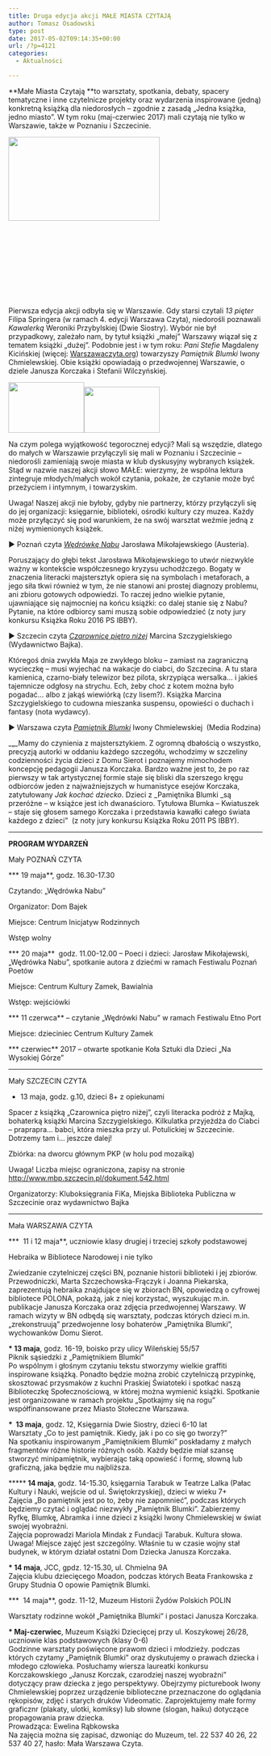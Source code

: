 ```yaml
---
title: Druga edycja akcji MAŁE MIASTA CZYTAJĄ
author: Tomasz Osadowski
type: post
date: 2017-05-02T09:14:35+00:00
url: /?p=4121
categories:
  - Aktualności

---
```

**Małe Miasta Czytają **to warsztaty, spotkania, debaty, spacery tematyczne i inne czytelnicze projekty oraz wydarzenia inspirowane (jedną) konkretną książką dla niedorosłych &#8211; zgodnie z zasadą „Jedna książka, jedno miasto”. W tym roku (maj-czerwiec 2017) mali czytają nie tylko w Warszawie, także w Poznaniu i Szczecinie.
  
<img class="size-medium wp-image-4125 alignleft" src="http://www.ibby.pl/wp-content/uploads/2017/05/tlo_male_miasta-300x166.png" alt="" width="300" height="166" srcset="http://www.ibby.pl/wp-content/uploads/2017/05/tlo_male_miasta-300x166.png 300w, http://www.ibby.pl/wp-content/uploads/2017/05/tlo_male_miasta-150x83.png 150w, http://www.ibby.pl/wp-content/uploads/2017/05/tlo_male_miasta.png 672w" sizes="(max-width: 300px) 100vw, 300px" />

&nbsp;

&nbsp;

&nbsp;

&nbsp;

&nbsp;

Pierwsza edycja akcji odbyła się w Warszawie. Gdy starsi czytali _13 pięter_ Filipa Springera (w ramach 4. edycji Warszawa Czyta), niedorośli poznawali _Kawalerką_ Weroniki Przybylskiej (Dwie Siostry). Wybór nie był przypadkowy, zależało nam, by tytuł książki „małej” Warszawy wiązał się z tematem książki „dużej”. Podobnie jest i w tym roku: _Pani Stefie_ Magdaleny Kicińskiej (więcej: [Warszawaczyta.org][1]) towarzyszy _Pamiętnik Blumki_ Iwony Chmielewskiej. Obie książki opowiadają o przedwojennej Warszawie, o dziele Janusza Korczaka i Stefanii Wilczyńskiej.

 <img class="alignnone wp-image-4122 size-thumbnail" src="http://www.ibby.pl/wp-content/uploads/2017/05/13217118_1692636600989375_1345615801762746468_o-150x100.jpg" alt="" width="150" height="100" srcset="http://www.ibby.pl/wp-content/uploads/2017/05/13217118_1692636600989375_1345615801762746468_o-150x100.jpg 150w, http://www.ibby.pl/wp-content/uploads/2017/05/13217118_1692636600989375_1345615801762746468_o-300x200.jpg 300w, http://www.ibby.pl/wp-content/uploads/2017/05/13217118_1692636600989375_1345615801762746468_o-768x511.jpg 768w, http://www.ibby.pl/wp-content/uploads/2017/05/13217118_1692636600989375_1345615801762746468_o-800x532.jpg 800w" sizes="(max-width: 150px) 100vw, 150px" /><img class="alignnone wp-image-4123 size-thumbnail" src="http://www.ibby.pl/wp-content/uploads/2017/05/13260026_578693178973867_701331776285345032_n-150x91.jpg" alt="" width="150" height="91" srcset="http://www.ibby.pl/wp-content/uploads/2017/05/13260026_578693178973867_701331776285345032_n-150x91.jpg 150w, http://www.ibby.pl/wp-content/uploads/2017/05/13260026_578693178973867_701331776285345032_n-300x182.jpg 300w, http://www.ibby.pl/wp-content/uploads/2017/05/13260026_578693178973867_701331776285345032_n-768x466.jpg 768w, http://www.ibby.pl/wp-content/uploads/2017/05/13260026_578693178973867_701331776285345032_n-800x486.jpg 800w, http://www.ibby.pl/wp-content/uploads/2017/05/13260026_578693178973867_701331776285345032_n.jpg 850w" sizes="(max-width: 150px) 100vw, 150px" />

Na czym polega wyjątkowość tegorocznej edycji? Mali są wszędzie, dlatego do małych w Warszawie przyłączyli się mali w Poznaniu i Szczecinie &#8211; niedorośli zamieniają swoje miasta w klub dyskusyjny wybranych książek. Stąd w nazwie naszej akcji słowo MAŁE: wierzymy, że wspólna lektura zintegruje młodych/małych wokół czytania, pokaże, że czytanie może być przeżyciem i intymnym, i towarzyskim.

Uwaga! Naszej akcji nie byłoby, gdyby nie partnerzy, którzy przyłączyli się do jej organizacji: księgarnie, biblioteki, ośrodki kultury czy muzea. Każdy może przyłączyć się pod warunkiem, że na swój warsztat weźmie jedną z niżej wymienionych książek.

► Poznań czyta <a href="http://www.ibby.pl/?page_id=3773" target="_blank" rel="noopener noreferrer"><em>Wędrówkę Nabu</em></a> Jarosława Mikołajewskiego (Austeria).

Poruszający do głębi tekst Jarosława Mikołajewskiego to utwór niezwykle ważny w kontekście współczesnego kryzysu uchodźczego. Bogaty w znaczenia literacki majstersztyk opiera się na symbolach i metaforach, a jego siła tkwi również w tym, że nie stanowi ani prostej diagnozy problemu, ani zbioru gotowych odpowiedzi. To raczej jedno wielkie pytanie, ujawniające się najmocniej na końcu książki: co dalej stanie się z Nabu? Pytanie, na które odbiorcy sami muszą sobie odpowiedzieć ­(z noty jury konkursu Książka Roku 2016 PS IBBY).

► Szczecin czyta <a href="http://www.ibby.pl/?page_id=1460" target="_blank" rel="noopener noreferrer"><em>Czarownicę piętro niżej</em></a> Marcina Szczygielskiego (Wydawnictwo Bajka).

Któregoś dnia zwykła Maja ze zwykłego bloku – zamiast na zagraniczną wycieczkę – musi wyjechać na wakacje do ciabci, do Szczecina. A tu stara kamienica, czarno-biały telewizor bez pilota, skrzypiąca wersalka&#8230; i jakieś tajemnicze odgłosy na strychu. Ech, żeby choć z kotem można było pogadać&#8230; albo z jakąś wiewiórką (czy lisem?). Książka Marcina Szczygielskiego to cudowna mieszanka suspensu, opowieści o duchach i fantasy (nota wydawcy).

► Warszawa czyta <a href="http://www.ibby.pl/?page_id=1028" target="_blank" rel="noopener noreferrer"><em>Pamiętnik Blumki</em></a> Iwony Chmielewskiej  (Media Rodzina)

_„_Mamy do czynienia z majstersztykiem. Z ogromną dbałością o wszystko, precyzją autorki w oddaniu każdego szczegółu, wchodzimy w szczeliny codzienności życia dzieci z Domu Sierot i poznajemy mimochodem koncepcję pedagogii Janusza Korczaka. Bardzo ważne jest to, że po raz pierwszy w tak artystycznej formie staje się bliski dla szerszego kręgu odbiorców jeden z najważniejszych w humanistyce esejów Korczaka, zatytułowany _Jak kochać dziecko_. Dzieci z _Pamiętnika Blumki _są przeróżne – w książce jest ich dwanaścioro. Tytułowa Blumka – Kwiatuszek – staje się głosem samego Korczaka i przedstawia kawałki całego świata każdego z dzieci” ­ (z noty jury konkursu Książka Roku 2011 PS IBBY).

* * *

**PROGRAM WYDARZEŃ**

Mały POZNAŃ CZYTA

*** 19 maja**, godz. 16.30-17.30
  
Czytando: „Wędrówka Nabu”
  
Organizator: Dom Bajek
  
Miejsce: Centrum Inicjatyw Rodzinnych
  
Wstęp wolny

*** 20 maja**  godz. 11.00-12.00 – Poeci i dzieci: Jarosław Mikołajewski, „Wędrówka Nabu”, spotkanie autora z dziećmi w ramach Festiwalu Poznań Poetów
  
Miejsce: Centrum Kultury Zamek, Bawialnia
  
Wstęp: wejściówki

*** 11 czerwca** – czytanie „Wędrówki Nabu” w ramach Festiwalu Etno Port
  
Miejsce: dzieciniec Centrum Kultury Zamek

*** czerwiec** 2017 – otwarte spotkanie Koła Sztuki dla Dzieci „Na Wysokiej Górze”

* * *

Mały SZCZECIN CZYTA
  
* 13 maja, godz. g.10, dzieci 8+ z opiekunami
  
Spacer z książką „Czarownica piętro niżej”, czyli literacka podróż z Majką, bohaterką książki Marcina Szczygielskiego. Kilkulatka przyjeżdża do Ciabci – praprapra… babci, która mieszka przy ul. Potulickiej w Szczecinie. Dotrzemy tam i&#8230; jeszcze dalej!
  
Zbiórka: na dworcu głównym PKP (w holu pod mozaiką)
  
Uwaga! Liczba miejsc ograniczona, zapisy na stronie <a href="https://l.facebook.com/l.php?u=http%3A%2F%2Fwww.mbp.szczecin.pl%2Fdokument%2C542.html&h=ATPGkpAjfzhyYjBWoRcnr2QqLoWtEyORJLCbjejj7XcQBjX_SYn3oJQfPb-olLUE6GIXVwAKIuQgLL7XGkB46yDzCGaXz73USrEdh7VR6ZC6mX5WcoWL_mGGR5Zcac0fsIb2nw&enc=AZN9havoxCtHhMI91wxCK22YmI9gfCOWZqeEzjSJjzC4gCHRj2gxRdr02NTQAMadXEk&s=1" target="_blank" rel="noopener noreferrer">http://www.mbp.szczecin.pl/dokument,542.html</a>
  
Organizatorzy: Kluboksięgrania FiKa, Miejska Biblioteka Publiczna w Szczecinie oraz wydawnictwo Bajka

* * *

Mała WARSZAWA CZYTA

***  11 i 12 maja**, uczniowie klasy drugiej i trzeciej szkoły podstawowej
  
Hebraika w Bibliotece Narodowej i nie tylko
  
Zwiedzanie czytelniczej części BN, poznanie historii biblioteki i jej zbiorów. Przewodniczki, Marta Szczechowska-Frączyk i Joanna Piekarska, zaprezentują hebraika znajdujące się w zbiorach BN, opowiedzą o cyfrowej bibliotece POLONA, pokażą, jak z niej korzystać, wyszukując m.in. publikacje Janusza Korczaka oraz zdjęcia przedwojennej Warszawy. W ramach wizyty w BN odbędą się warsztaty, podczas których dzieci m.in. „zrekonstruują” przedwojenne losy bohaterów „Pamiętnika Blumki”, wychowanków Domu Sierot.

<span class="gmail-_4n-j gmail-_fbReactionComponent__eventDetailsContentTags gmail-fsl"><span class="gmail-text_exposed_show"><strong>* 13 maja</strong>, godz. 16-19, boisko przy ulicy Wileńskiej 55/57<br /> Piknik sąsiedzki z &#8222;Pamiętnikiem Blumki&#8221;<br /> Po wspólnym i głośnym czytaniu tekstu stworzymy wielkie graffiti inspirowane książką. Ponadto będzie można zrobić czytelniczą przypinkę, skosztować przysmaków z kuchni Praskiej Światoteki i spotkać naszą Biblioteczkę Społecznościową, w której można wymienić książki. Spotkanie jest organizowane w ramach projektu &#8222;Spotkajmy się na rogu&#8221; współfinansowane przez Miasto Stołeczne Warszawa.</span></span>

<span class="gmail-_4n-j gmail-_fbReactionComponent__eventDetailsContentTags gmail-fsl"><span class="gmail-text_exposed_show"><strong>*  13 maja</strong>, godz. 12, Księgarnia Dwie Siostry, dzieci 6-10 lat<br /> Warsztaty „Co to jest pamiętnik. Kiedy, jak i po co się go tworzy?”<br /> Na spotkaniu inspirowanym &#8222;Pamiętnikiem Blumki&#8221; poskładamy z małych fragmentów różne historie różnych osób. Każdy będzie miał szansę stworzyć minipamiętnik, wybierając taką opowieść i formę, słowną lub graficzną, jaka będzie mu najbliższa.</span></span>

*****<span class="gmail-_4n-j gmail-_fbReactionComponent__eventDetailsContentTags gmail-fsl"><span class="gmail-text_exposed_show"><strong> 14 maja</strong>, godz. 14-15.30, księgarnia Tarabuk w Teatrze Lalka (Pałac Kultury i Nauki, wejście od ul. Świętokrzyskiej), dzieci w wieku 7+<br /> Zajęcia &#8222;Bo pamiętnik jest po to, żeby nie zapomnieć&#8221;, podczas których będziemy czytać i oglądać niezwykły &#8222;Pamiętnik Blumki&#8221;. Zabierzemy Ryfkę, Blumkę, Abramka i inne dzieci z książki Iwony Chmielewskiej w świat swojej wyobraźni.<br /> Zajęcia poprowadzi Mariola Mindak z Fundacji Tarabuk. Kultura słowa.<br /> Uwaga! Miejsce zajęć jest szczególny. Właśnie tu w czasie wojny stał budynek, w którym działał ostatni Dom Dziecka Janusza Korczaka.</span></span>

<span class="gmail-_4n-j gmail-_fbReactionComponent__eventDetailsContentTags gmail-fsl"><span class="gmail-text_exposed_show"><strong>* 14 maja</strong>, JCC, gpdz. 12-15.30, ul. Chmielna 9A<br /> Zajęcia klubu dziecięcego Moadon, podczas których Beata Frankowska z Grupy Studnia O opowie Pamiętnik Blumki.</span></span>

***  14 maja**, godz. 11-12, Muzeum Historii Żydów Polskich POLIN
  
Warsztaty rodzinne wokół „Pamiętnika Blumki” i postaci Janusza Korczaka.

<span class="gmail-_4n-j gmail-_fbReactionComponent__eventDetailsContentTags gmail-fsl"><span class="gmail-text_exposed_show"><strong>* Maj-czerwiec</strong>, Muzeum Książki Dziecięcej przy ul. Koszykowej 26/28, uczniowie klas podstawowych (klasy 0-6)<br /> Godzinne warsztaty poświęcone prawom dzieci i młodzieży. podczas których czytamy &#8222;Pamiętnik Blumki&#8221; oraz dyskutujemy o prawach dziecka i młodego człowieka. Posłuchamy wiersza laureatki konkursu Korczakowskiego &#8222;Janusz Korczak, czarodziej naszej wyobraźni&#8221; dotyczący praw dziecka z jego perspektywy. Obejrzymy picturebook Iwony Chmielewskiej poprzez urządzenie biblioteczne przeznaczone do oglądania rękopisów, zdjęć i starych druków Videomatic. Zaprojektujemy małe formy graficznr (plakaty, ulotki, komiksy) lub słowne (slogan, haiku) dotyczące propagowania praw dziecka.<br /> Prowadząca: Ewelina Rąbkowska<br /> Na zajęcia można się zapisać, dzwoniąc do Muzeum, tel. 22 537 40 26, 22 537 40 27, hasło: Mała Warszawa Czyta.</span></span>

 [1]: http://Warszawaczyta.org/